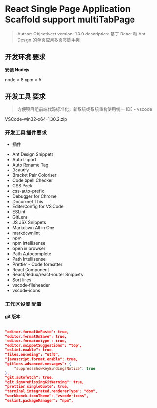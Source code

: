 # React Single Page Application Scaffold support multiTabPage

> Author: Objectivezt
> version: 1.0.0
> description: 基于 React 和 Ant Design 的单页应用多页签脚手架

## 开发环境 要求

**安装 Nodejs**

node > 8
npm > 5

## 开发工具 要求

> 方便项目组前端代码标准化，新系统或系统重构使用统一 IDE - vscode

VSCode-win32-x64-1.30.2.zip

### 开发工具 插件要求

-   插件

*   Ant Design Snippets
*   Auto Import
*   Auto Rename Tag
*   Beautify
*   Bracket Pair Colorizer
*   Code Spell Checker
*   CSS Peek
*   css-auto-prefix
*   Debugger for Chrome
*   Documnet This
*   EditerConfig for VS Code
*   ESLint
*   GitLens
*   JS JSX Snippets
*   Markdown All in One
*   markdownlint
*   npm
*   npm Intellisense
*   open in browser
*   Path Autocomplete
*   Path Intellisense
*   Prettier - Code formatter
*   React Component
*   React/Redux/react-router Snippets
*   Sort lines
*   vscode-fileheader
*   vscode-icons

### 工作区设置 配置

#### git 版本

```json

"editor.formatOnPaste": true,
"editor.formatOnSave": true,
"editor.formatOnType": true,
"editor.snippetSuggestions": "top",
"eslint.enable": true,
"files.encoding": "utf8",
"javascript.format.enable": true,
"gitlens.advanced.messages": {
	"suppressShowKeyBindingsNotice": true
},
"git.autofetch": true,
"git.ignoreMissingGitWarning": true,
"prettier.singleQuote": true,
"terminal.integrated.rendererType": "dom",
"workbench.iconTheme": "vscode-icons",
"eslint.packageManager": "npm",

```
